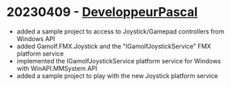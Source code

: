 # 20230409 - [DeveloppeurPascal](https://github.com/DeveloppeurPascal)

* added a sample project to access to Joystick/Gamepad controllers from Windows API
* added Gamolf.FMX.Joystick and the "IGamolfJoystickService" FMX platform service
* implemented the IGamolfJoystickService platform service for Windows with WinAPI.MMSystem API
* added a sample project to play with the new Joystick platform service
